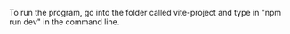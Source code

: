 To run the program, go into the folder called vite-project and type in "npm run dev" in the command line.
